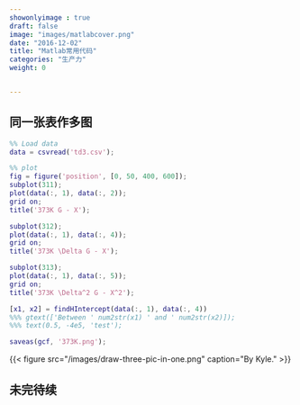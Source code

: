 ```yaml
---
showonlyimage : true
draft: false
image: "images/matlabcover.png"
date: "2016-12-02"
title: "Matlab常用代码"
categories: "生产力"
weight: 0


---
```

<!--more-->

## 同一张表作多图
``` matlab
%% Load data
data = csvread('td3.csv');

%% plot
fig = figure('position', [0, 50, 400, 600]);
subplot(311);
plot(data(:, 1), data(:, 2));
grid on;
title('373K G - X');

subplot(312);
plot(data(:, 1), data(:, 4));
grid on;
title('373K \Delta G - X');

subplot(313);
plot(data(:, 1), data(:, 5));
grid on;
title('373K \Delta^2 G - X^2');

[x1, x2] = findHIntercept(data(:, 1), data(:, 4))
%%% gtext(['Between ' num2str(x1) ' and ' num2str(x2)]);
%%% text(0.5, -4e5, 'test');

saveas(gcf, '373K.png');

```
{{< figure src="/images/draw-three-pic-in-one.png" caption="By Kyle." >}}

## 未完待续
